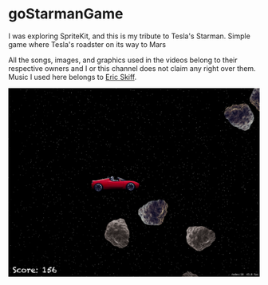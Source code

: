 # goStarmanGame

I was exploring SpriteKit, and this is my tribute to Tesla's Starman. Simple game where Tesla's roadster on its way to Mars

All the songs, images, and graphics used in the videos belong to their respective owners and I or this channel does not claim any right over them.
Music I used here belongs to [Eric Skiff](https://ericskiff.com/music/).

![alt text](https://github.com/Colgates/goStarmanGame/blob/master/Simulator%20Screen%20Shot%20-%20iPad%20(6th%20generation)%20-%202021-03-05%20at%2010.53.07.png)
